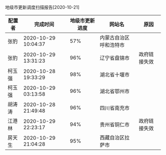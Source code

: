 地级市更新调度扫描报告[2020-10-21]

|	配置者	|	完成时间	|	地级市更新进度	|	网站名	|	原因	|
|----|----|----|----|----|
|	张豹	|	2020-10-29 10:04:37	|	 57%	|	内蒙古自治区呼和浩特市	|		|
|	张豹	|	2020-10-29 13:31:23	|	 96%	|	辽宁省盘锦市	|	政府链接失效	|
|	柯玉强	|	2020-10-28 19:33:29	|	 98%	|	湖北省十堰市	|		|
|	柯玉强	|	2020-10-29 03:13:58	|	 96%	|	湖北省鄂州市	|		|
|	胡涛涛	|	2020-10-28 21:49:48	|	 96%	|	四川省南充市	|		|
|	江港林	|	2020-10-29 22:23:17	|	 94%	|	贵州省铜仁市	|	政府链接失效	|
|	房天生	|	2020-10-29 21:04:28	|	 95%	|	西藏自治区拉萨市	|		|